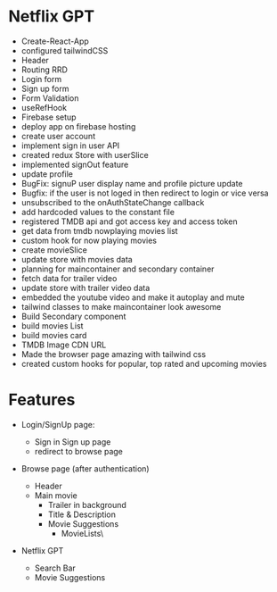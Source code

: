 # Netflix GPT

- Create-React-App
- configured tailwindCSS
- Header
- Routing RRD
- Login form
- Sign up form
- Form Validation
- useRefHook
- Firebase setup
- deploy app on firebase hosting
- create user account
- implement sign in user API
- created redux Store with userSlice
- implemented signOut feature
- update profile
- BugFix: signuP user display name and profile picture update
- Bugfix: if the user is not loged in then redirect to login or vice versa
- unsubscribed to the onAuthStateChange callback
- add hardcoded values to the constant file
- registered TMDB api and got access key and access token
- get data from tmdb nowplaying movies list
- custom hook for now playing movies
- create movieSlice
- update store with movies data
- planning for maincontainer and secondary container
- fetch data for trailer video
- update store with trailer video data
- embedded the youtube video and make it autoplay and mute
- tailwind classes to make maincontainer look awesome
- Build Secondary component
- build movies List
- build movies card
- TMDB Image CDN URL
- Made the browser page amazing with tailwind css
- created custom hooks for popular, top rated and upcoming movies

# Features

- Login/SignUp page:

  - Sign in Sign up page
  - redirect to browse page

- Browse page (after authentication)

  - Header
  - Main movie
    - Trailer in background
    - Title & Description
    - Movie Suggestions
      - MovieLists\

- Netflix GPT
  - Search Bar
  - Movie Suggestions
